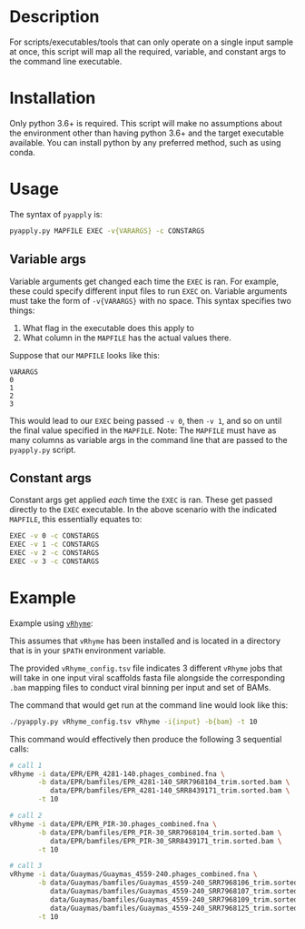 # Description
For scripts/executables/tools that can only operate on a single input sample at once, this script will map all the required, variable, and constant args to the command line executable.

# Installation
Only python 3.6+ is required. This script will make no assumptions about the environment other than having python 3.6+ and the target executable available. You can install python by any preferred method, such as using conda.

# Usage
The syntax of `pyapply` is:
```bash
pyapply.py MAPFILE EXEC -v{VARARGS} -c CONSTARGS
```

## Variable args
Variable arguments get changed each time the `EXEC` is ran. For example, these could specify different input files to run `EXEC` on. Variable arguments must take the form of `-v{VARARGS}` with no space. This syntax specifies two things:
  1. What flag in the executable does this apply to
  2. What column in the `MAPFILE` has the actual values there.

Suppose that our `MAPFILE` looks like this:
```
VARARGS
0
1
2
3
```

This would lead to our `EXEC` being passed `-v 0`, then `-v 1`, and so on until the final value specified in the `MAPFILE`. Note: The `MAPFILE` must have as many columns as variable args in the command line that are passed to the `pyapply.py` script.

## Constant args
Constant args get applied *each* time the `EXEC` is ran. These get passed directly to the `EXEC` executable. In the above scenario with the indicated `MAPFILE`, this essentially equates to:
```bash
EXEC -v 0 -c CONSTARGS
EXEC -v 1 -c CONSTARGS
EXEC -v 2 -c CONSTARGS
EXEC -v 3 -c CONSTARGS
```


# Example
Example using [`vRhyme`](https://github.com/AnantharamanLab/vRhyme):

This assumes that `vRhyme` has been installed and is located in a directory that is in your `$PATH` environment variable.

The provided `vRhyme_config.tsv` file indicates 3 different `vRhyme` jobs that will take in one input viral scaffolds fasta file alongside the corresponding `.bam` mapping files to conduct viral binning per input and set of BAMs.

The command that would get run at the command line would look like this:
```bash
./pyapply.py vRhyme_config.tsv vRhyme -i{input} -b{bam} -t 10
```

This command would effectively then produce the following 3 sequential calls:
```bash
# call 1
vRhyme -i data/EPR/EPR_4281-140.phages_combined.fna \
       -b data/EPR/bamfiles/EPR_4281-140_SRR7968104_trim.sorted.bam \
          data/EPR/bamfiles/EPR_4281-140_SRR8439171_trim.sorted.bam \
       -t 10

# call 2
vRhyme -i data/EPR/EPR_PIR-30.phages_combined.fna \
       -b data/EPR/bamfiles/EPR_PIR-30_SRR7968104_trim.sorted.bam \
          data/EPR/bamfiles/EPR_PIR-30_SRR8439171_trim.sorted.bam \
       -t 10

# call 3
vRhyme -i data/Guaymas/Guaymas_4559-240.phages_combined.fna \
       -b data/Guaymas/bamfiles/Guaymas_4559-240_SRR7968106_trim.sorted.bam \
          data/Guaymas/bamfiles/Guaymas_4559-240_SRR7968107_trim.sorted.bam \
          data/Guaymas/bamfiles/Guaymas_4559-240_SRR7968109_trim.sorted.bam \
          data/Guaymas/bamfiles/Guaymas_4559-240_SRR7968125_trim.sorted.bam \
       -t 10
```

